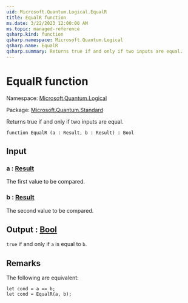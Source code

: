 ```yaml
---
uid: Microsoft.Quantum.Logical.EqualR
title: EqualR function
ms.date: 3/22/2023 12:00:00 AM
ms.topic: managed-reference
qsharp.kind: function
qsharp.namespace: Microsoft.Quantum.Logical
qsharp.name: EqualR
qsharp.summary: Returns true if and only if two inputs are equal.
---
```


# EqualR function

Namespace: [Microsoft.Quantum.Logical](xref:Microsoft.Quantum.Logical)

Package: [Microsoft.Quantum.Standard](https://nuget.org/packages/Microsoft.Quantum.Standard)


Returns true if and only if two inputs are equal.

```qsharp
function EqualR (a : Result, b : Result) : Bool
```


## Input

### a : [Result](xref:microsoft.quantum.qsharp.valueliterals#result-literal)

The first value to be compared.


### b : [Result](xref:microsoft.quantum.qsharp.valueliterals#result-literal)

The second value to be compared.



## Output : [Bool](xref:microsoft.quantum.qsharp.valueliterals#bool-literals)

`true` if and only if `a` is equal to `b`.

## Remarks

The following are equivalent:```qsharplet cond = a == b;let cond = EqualR(a, b);```